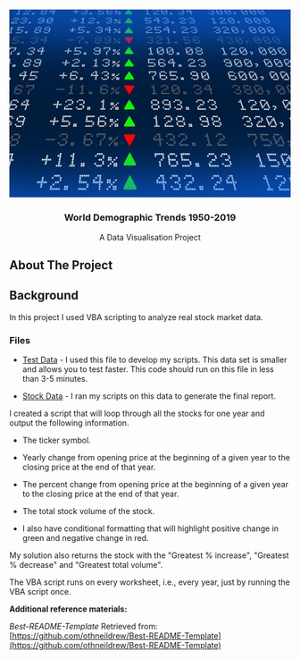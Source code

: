 <!---Project Logo -->
<br />
<p align="center">
  <a href=>
    <img src="Images/stockmarket.jpg">
  </a>

  <h3 align="center">World Demographic Trends 1950-2019</h3>
  <p align="center">
    A Data Visualisation Project
    <br />
</p>
</p>


<!-- ABOUT THE PROJECT -->
## About The Project

## Background

In this project I used VBA scripting to analyze real stock market data. 

### Files

* [Test Data](Resources/alphabetical_testing.xlsx) - I used this file to develop my scripts. This data set is smaller and allows you to test faster. This code should run on this file in less than 3-5 minutes.

* [Stock Data](Resources/Multiple_year_stock_data.xlsx) - I ran my scripts on this data to generate the final report.


I created a script that will loop through all the stocks for one year and output the following information.

  * The ticker symbol.

  * Yearly change from opening price at the beginning of a given year to the closing price at the end of that year.

  * The percent change from opening price at the beginning of a given year to the closing price at the end of that year.

  * The total stock volume of the stock.

* I also have conditional formatting that will highlight positive change in green and negative change in red.


My solution also returns the stock with the "Greatest % increase", "Greatest % decrease" and "Greatest total volume". 

The VBA script runs on every worksheet, i.e., every year, just by running the VBA script once.


**Additional reference materials:**

_Best-README-Template_ Retrieved from: [https://github.com/othneildrew/Best-README-Template](https://github.com/othneildrew/Best-README-Template)
